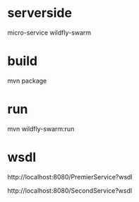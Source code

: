 # serverside
micro-service wildfly-swarm

# build
mvn package

# run
mvn wildfly-swarm:run

# wsdl
http://localhost:8080/PremierService?wsdl

http://localhost:8080/SecondService?wsdl